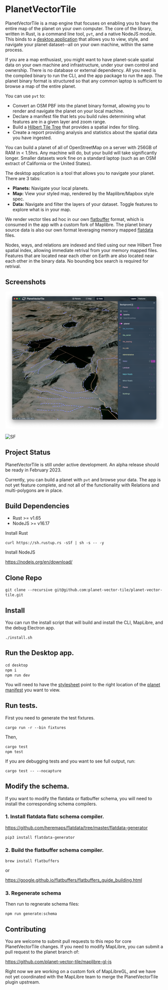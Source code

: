 # PlanetVectorTile

PlanetVectorTile is a map engine that focuses on enabling you to have the entire map of the planet on your own computer. The core of the library, written in Rust, is a command line tool, `pvt`, and a native NodeJS module. This binds to a [desktop application](desktop/) that allows you to view, style, and navigate your planet dataset--all on your own machine, within the same process.

If you are a map enthusiast, you might want to have planet-scale spatial data on your own machine and infrastructure, under your own control and ownership. There is no database or external dependency. All you need is the compiled binary to run the CLI, and the app package to run the app. The planet binary format is structured so that any common laptop is sufficient to browse a map of the entire planet.

You can use `pvt` to:

- Convert an OSM PBF into the planet binary format, allowing you to render and navigate the planet on your local machine.
- Declare a manifest file that lets you build rules determining what features are in a given layer and zoom range.
- Build a [Hilbert Tile Tree](docs/hilbert.md) that provides a spatial index for tiling.
- Create a report providing analysis and statistics about the spatial data you have ingested.

You can build a planet of all of OpenStreetMap on a server with 256GB of RAM in < 1.5hrs. Any machine will do, but your build will take significantly longer. Smaller datasets work fine on a standard laptop (such as an OSM extract of California or the United States).

The desktop application is a tool that allows you to navigate your planet. There are 3 tabs:

- **Planets:** Navigate your local planets.
- **Map:** View your styled map, rendered by the Maplibre/Mapbox style spec.
- **Data:** Navigate and filter the layers of your dataset. Toggle features to explore what is in your map.

We render vector tiles ad hoc in our own [flatbuffer](https://google.github.io/flatbuffers/) format, which is consumed in the app with a custom fork of Maplibre. The planet binary source data is also our own format leveraging memory mapped [flatdata](https://github.com/heremaps/flatdata) files.

Nodes, ways, and relations are indexed and tiled using our new Hilbert Tree spatial index, allowing immediate retrival from your memory mapped files. Features that are located near each other on Earth are also located near each other in the binary data. No bounding box search is required for retrival.

## Screenshots

![Sierra Lakes](docs/screenshots/lakes.png)

![SF](docs/screenshots/sf.png)

## Project Status

PlanetVectorTile is still under active development. An alpha release should be ready in February 2023.

Currently, you can build a planet with `pvt` and browse your data. The app is not yet feature complete, and not all of the functionality with Relations and multi-polygons are in place.

## Build Dependencies

- Rust >= v1.65
- NodeJS >= v16.17

Install Rust

    curl https://sh.rustup.rs -sSf | sh -s -- -y

Install NodeJS

https://nodejs.org/en/download/

## Clone Repo

    git clone --recursive git@github.com:planet-vector-tile/planet-vector-tile.git

## Install

You can run the install script that will build and install the CLI, MapLibre, and the debug Electron app.

    ./install.sh

## Run the Desktop app.

```
cd desktop
npm i
npm run dev
```

You will need to have the [stylesheet](desktop/styles/default.json) point to the right location of the [planet manifest](manifests/) you want to view.

## Run tests.

First you need to generate the test fixtures.

```
cargo run -r --bin fixtures
```

Then,

```
cargo test
npm test
```

If you are debugging tests and you want to see full output, run:

```
cargo test -- --nocapture
```

## Modify the schema.

If you want to modify the flatdata or flatbuffer schema, you will need to install the corresponding schema compilers.

### 1. Install flatdata flatc schema compiler.

https://github.com/heremaps/flatdata/tree/master/flatdata-generator

    pip3 install flatdata-generator

### 2. Build the flatbuffer schema compiler.

    brew install flatbuffers

or

https://google.github.io/flatbuffers/flatbuffers_guide_building.html

### 3. Regenerate schema

Then run to regnerate schema files:

    npm run generate:schema

## Contributing

You are welcome to submit pull requests to this repo for core PlanetVectorTile changes. If you need to modify MapLibre, you can submit a pull request to the planet branch of:

https://github.com/planet-vector-tile/maplibre-gl-js

Right now we are working on a custom fork of MapLibreGL, and we have not yet coordinated with the MapLibre team to merge the PlanetVectorTile plugin upstream.
